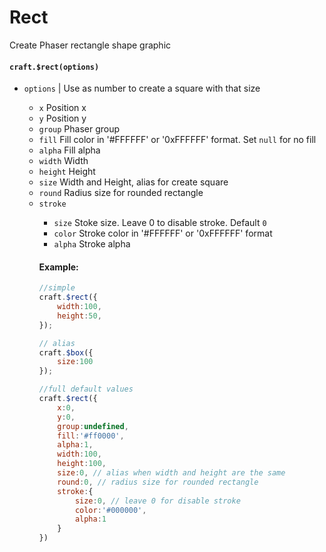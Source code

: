 # Rect

Create Phaser rectangle shape graphic

#### `craft.$rect(options)`

- `options` <Object> | <Number> Use as number to create a square with that size
  - `x` <Number> Position x
  - `y` <Number> Position y
  - `group` Phaser group
  - `fill` <String> Fill color in '#FFFFFF' or '0xFFFFFF' format. Set `null` for no fill
  - `alpha` <Number> Fill alpha
  - `width` <Number> Width
  - `height` <Number> Height
  - `size` <Number> Width and Height, alias for create square
  - `round` <Number> Radius size for rounded rectangle
  - `stroke` <Object>
    - `size` <Number> Stoke size. Leave 0 to disable stroke. Default `0`
    - `color` <String> Stroke color in '#FFFFFF' or '0xFFFFFF' format
    - `alpha` <Number> Stroke alpha

#### Example:

```javascript
//simple
craft.$rect({
	width:100,
	height:50,
});

// alias
craft.$box({
	size:100
});

//full default values
craft.$rect({
	x:0,
	y:0,
	group:undefined,
	fill:'#ff0000',
	alpha:1,
	width:100,
	height:100,
	size:0, // alias when width and height are the same
	round:0, // radius size for rounded rectangle
	stroke:{
		size:0, // leave 0 for disable stroke
		color:'#000000',
		alpha:1
	}
})
```
